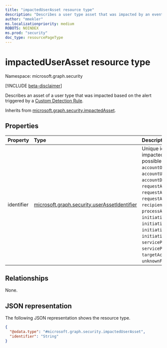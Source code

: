 ```yaml
---
title: "impactedUserAsset resource type"
description: "Describes a user type asset that was impacted by an event that was detected by a custom detection rule."
author: "mmekler"
ms.localizationpriority: medium
ROBOTS: NOINDEX
ms.prod: "security"
doc_type: resourcePageType
---
```


# impactedUserAsset resource type

Namespace: microsoft.graph.security

[!INCLUDE [beta-disclaimer](../../includes/beta-disclaimer.md)]

Describes an asset of a user type that was impacted based on the alert triggered by a [Custom Detection Rule](../resources/security-detectionrule.md).

Inherits from [microsoft.graph.security.impactedAsset](../resources/security-impactedasset.md).

## Properties
| Property   | Type                                                                                                      | Description                                                                                                                                                                                                                                                                                                                                                                                                                                                                              |
|:-----------|:----------------------------------------------------------------------------------------------------------|:-----------------------------------------------------------------------------------------------------------------------------------------------------------------------------------------------------------------------------------------------------------------------------------------------------------------------------------------------------------------------------------------------------------------------------------------------------------------------------------------|
| identifier | [microsoft.graph.security.userAssetIdentifier](../resources/enums-security.md#userassetidentifier-values) | Unique identifier for the impacted user asset. The possible values are: `accountObjectId`, `accountSid`, `accountUpn`, `accountName`, `accountDomain`, `accountId`, `requestAccountSid`, `requestAccountName`, `requestAccountDomain`, `recipientObjectId`, `processAccountObjectId`, `initiatingAccountSid`, `initiatingProcessAccountUpn`, `initiatingAccountName`, `initiatingAccountDomain`, `servicePrincipalId`, `servicePrincipalName`, `targetAccountUpn`, `unknownFutureValue`. |

## Relationships
None.

## JSON representation
The following JSON representation shows the resource type.
<!-- {
  "blockType": "resource",
  "@odata.type": "microsoft.graph.security.impactedUserAsset"
}
-->
``` json
{
  "@odata.type": "#microsoft.graph.security.impactedUserAsset",
  "identifier": "String"
}
```

